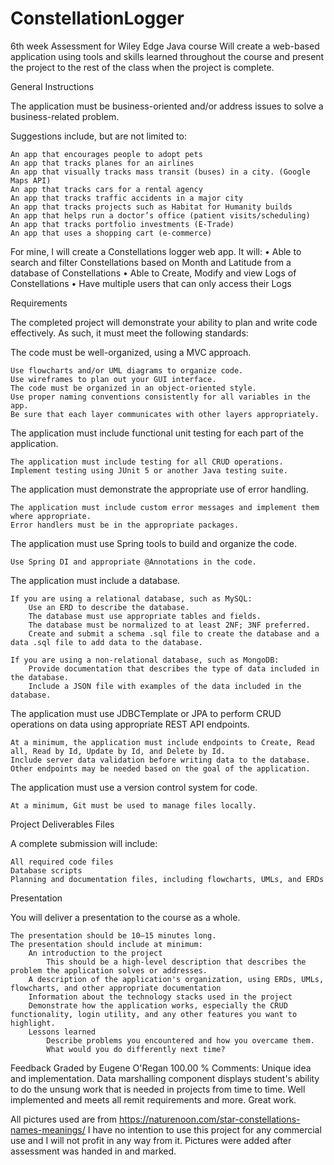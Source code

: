 # ConstellationLogger
6th week Assessment for Wiley Edge Java course
Will create a web-based application using tools and skills learned throughout the course and present the project to the rest of the class when the project is complete.

General Instructions

The application must be business-oriented and/or address issues to solve a business-related problem.

Suggestions include, but are not limited to:

    An app that encourages people to adopt pets
    An app that tracks planes for an airlines
    An app that visually tracks mass transit (buses) in a city. (Google Maps API)
    An app that tracks cars for a rental agency
    An app that tracks traffic accidents in a major city
    An app that tracks projects such as Habitat for Humanity builds
    An app that helps run a doctor’s office (patient visits/scheduling)
    An app that tracks portfolio investments (E-Trade)
    An app that uses a shopping cart (e-commerce)
    
For mine, I will create a Constellations logger web app. It will:
•	Able to search and filter Constellations based on Month and Latitude from a database of Constellations
•	Able to Create, Modify and view Logs of Constellations
•	Have multiple users that can only access their Logs


Requirements

The completed project will demonstrate your ability to plan and write code effectively. As such, it must meet the following standards:

The code must be well-organized, using a MVC approach.

    Use flowcharts and/or UML diagrams to organize code.
    Use wireframes to plan out your GUI interface.
    The code must be organized in an object-oriented style.
    Use proper naming conventions consistently for all variables in the app.
    Be sure that each layer communicates with other layers appropriately.

The application must include functional unit testing for each part of the application.

    The application must include testing for all CRUD operations.
    Implement testing using JUnit 5 or another Java testing suite.

The application must demonstrate the appropriate use of error handling.

    The application must include custom error messages and implement them where appropriate.
    Error handlers must be in the appropriate packages.

The application must use Spring tools to build and organize the code.

    Use Spring DI and appropriate @Annotations in the code.

The application must include a database.

    If you are using a relational database, such as MySQL:
        Use an ERD to describe the database.
        The database must use appropriate tables and fields.
        The database must be normalized to at least 2NF; 3NF preferred.
        Create and submit a schema .sql file to create the database and a data .sql file to add data to the database.

    If you are using a non-relational database, such as MongoDB:
        Provide documentation that describes the type of data included in the database.
        Include a JSON file with examples of the data included in the database.

The application must use JDBCTemplate or JPA to perform CRUD operations on data using appropriate REST API endpoints.

    At a minimum, the application must include endpoints to Create, Read all, Read by Id, Update by Id, and Delete by Id.
    Include server data validation before writing data to the database.
    Other endpoints may be needed based on the goal of the application.

The application must use a version control system for code.

    At a minimum, Git must be used to manage files locally.


Project Deliverables
Files

A complete submission will include:

    All required code files
    Database scripts
    Planning and documentation files, including flowcharts, UMLs, and ERDs

Presentation

You will deliver a presentation to the course as a whole.

    The presentation should be 10–15 minutes long.
    The presentation should include at minimum:
        An introduction to the project 
            This should be a high-level description that describes the problem the application solves or addresses.
        A description of the application's organization, using ERDs, UMLs, flowcharts, and other appropriate documentation
        Information about the technology stacks used in the project
        Demonstrate how the application works, especially the CRUD functionality, login utility, and any other features you want to highlight.
        Lessons learned
            Describe problems you encountered and how you overcame them.
            What would you do differently next time?



Feedback
Graded by Eugene O'Regan
100.00 %
Comments: Unique idea and implementation. Data marshalling component displays student's ability to do the unsung work that is needed in projects from time to time. Well implemented and meets all remit requirements and more. Great work.


All pictures used are from https://naturenoon.com/star-constellations-names-meanings/
I have no intention to use this project for any commercial use and I will not profit in any way from it. Pictures were added after assessment was handed in and marked. 
